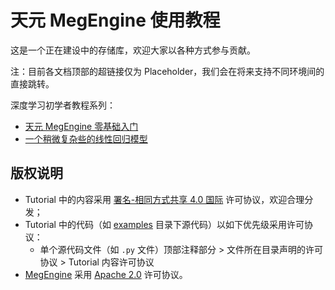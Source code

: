 # 天元 MegEngine 使用教程

这是一个正在建设中的存储库，欢迎大家以各种方式参与贡献。

注：目前各文档顶部的超链接仅为 Placeholder，我们会在将来支持不同环境间的直接跳转。

深度学习初学者教程系列：
- [天元 MegEngine 零基础入门](./notebooks/getting-started/beginner.ipynb)
- [一个稍微复杂些的线性回归模型](./notebooks/getting-started/boston-housing.ipynb)

## 版权说明

- Tutorial 中的内容采用 [署名-相同方式共享 4.0 国际](./LICENSE) 许可协议，欢迎合理分发；
- Tutorial 中的代码（如 [examples](./examples) 目录下源代码）以如下优先级采用许可协议：
  - 单个源代码文件（如 `.py` 文件）顶部注释部分 > 文件所在目录声明的许可协议 > Tutorial 内容许可协议
- [MegEngine](https://github.com/MegEngine/MegEngine) 采用 [Apache 2.0](https://github.com/MegEngine/MegEngine/blob/master/LICENSE) 许可协议。

